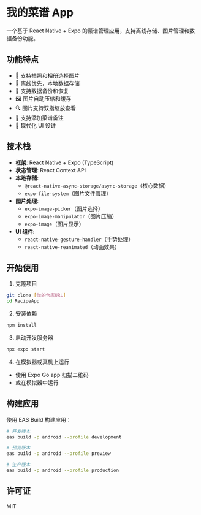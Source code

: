 # 我的菜谱 App

一个基于 React Native + Expo 的菜谱管理应用，支持离线存储、图片管理和数据备份功能。

## 功能特点

- 📱 支持拍照和相册选择图片
- 💾 离线优先，本地数据存储
- 🔄 支持数据备份和恢复
- 🖼️ 图片自动压缩和缓存
- 🔍 图片支持双指缩放查看
- 📝 支持添加菜谱备注
- 🎨 现代化 UI 设计

## 技术栈

- **框架**: React Native + Expo (TypeScript)
- **状态管理**: React Context API
- **本地存储**: 
  - `@react-native-async-storage/async-storage`（核心数据）
  - `expo-file-system`（图片文件管理）
- **图片处理**: 
  - `expo-image-picker`（图片选择）
  - `expo-image-manipulator`（图片压缩）
  - `expo-image`（图片显示）
- **UI 组件**:
  - `react-native-gesture-handler`（手势处理）
  - `react-native-reanimated`（动画效果）

## 开始使用

1. 克隆项目
```bash
git clone [你的仓库URL]
cd RecipeApp
```

2. 安装依赖
```bash
npm install
```

3. 启动开发服务器
```bash
npx expo start
```

4. 在模拟器或真机上运行
- 使用 Expo Go app 扫描二维码
- 或在模拟器中运行

## 构建应用

使用 EAS Build 构建应用：

```bash
# 开发版本
eas build -p android --profile development

# 预览版本
eas build -p android --profile preview

# 生产版本
eas build -p android --profile production
```

## 许可证

MIT 